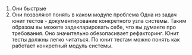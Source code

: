 1) Они быстрые
2) Они позволяют понять в каком модуле проблема
Одна из задач юнит тестов - документирование конкретного узла системы. Таким образом вы можете задекларировать себе, что вы думаете про требования. Оно значительно обезопасивает рефакторинг. Юнит тесты должны легко читаться. По юнит тестам можно понять как работает конкретный модуль системы.
